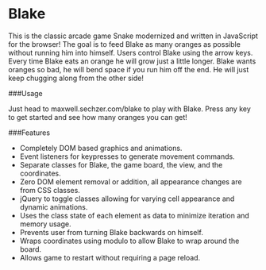 # Blake

This is the classic arcade game Snake modernized and written in JavaScript for the browser!
The goal is to feed Blake as many oranges as possible without running him into himself.
Users control Blake using the arrow keys.
Every time Blake eats an orange he will grow just a little longer.
Blake wants oranges so bad, he will bend space if you run him off the end. He will just keep chugging along from the other side!

###Usage

Just head to maxwell.sechzer.com/blake to play with Blake. Press any key to get started and see how many oranges you can get!

###Features
- Completely DOM based graphics and animations.
- Event listeners for keypresses to generate movement commands.
- Separate classes for Blake, the game board, the view, and the coordinates.
- Zero DOM element removal or addition, all appearance changes are from CSS classes.
- jQuery to toggle classes allowing for varying cell appearance and dynamic animations.
- Uses the class state of each element as data to minimize iteration and memory usage.
- Prevents user from turning Blake backwards on himself.
- Wraps coordinates using modulo to allow Blake to wrap around the board.
- Allows game to restart without requiring a page reload.
